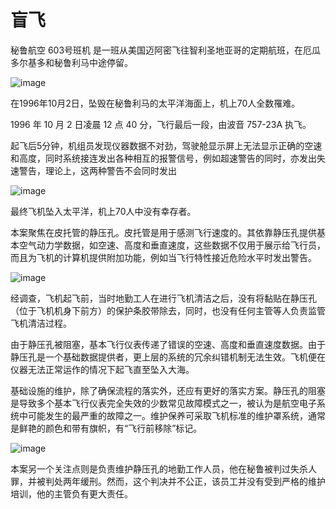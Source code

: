 # 盲飞

秘鲁航空 603号班机 是一班从美国迈阿密飞往智利圣地亚哥的定期航班，在厄瓜多尔基多和秘鲁利马中途停留。

![image](https://github.com/user-attachments/assets/4534805c-9e5a-4cf6-bfba-36d229332afb)


在1996年10月2日，坠毁在秘鲁利马的太平洋海面上，机上70人全数罹难。

1996 年 10 月 2 日凌晨 12 点 40 分，飞行最后一段，由波音 757-23A 执飞。

起飞后5分钟，机组员发现仪器数据不对劲，驾驶舱显示屏上无法显示正确的空速和高度，同时系统接连发出各种相互的报警信号，例如超速警告的同时，亦发出失速警告，理论上，这两种警告不会同时发出

![image](https://github.com/user-attachments/assets/2172c013-70e7-4489-a6c7-fb321735b181)

最终飞机坠入太平洋，机上70人中没有幸存者。

本案聚焦在皮托管的静压孔。皮托管是用于感测飞行速度的。其依靠静压孔提供基本空气动力学数据，如空速、高度和垂直速度，这些数据不仅用于展示给飞行员，而且为飞机的计算机提供附加功能，例如当飞行特性接近危险水平时发出警告。

![image](https://github.com/user-attachments/assets/dfdd166e-95b1-4fff-af45-b1b789e6cacf)


经调查，飞机起飞前，当时地勤工人在进行飞机清洁之后，没有将黏贴在静压孔（位于飞机机身下前方）的保护条胶带除去，同时，也没有任何主管等人负责监管飞机清洁过程。

由于静压孔被阻塞，基本飞行仪表传递了错误的空速、高度和垂直速度数据。由于静压孔是一个基础数据提供者，更上层的系统的冗余纠错机制无法生效。飞机便在仪器无法正常运作的情况下起飞直至坠入大海。

基础设施的维护，除了确保流程的落实外，还应有更好的落实方案。静压孔的阻塞是导致多个基本飞行仪表完全失效的少数常见故障模式之一，被认为是航空电子系统中可能发生的最严重的故障之一。维护保养可采取飞机标准的维护罩系统，通常是鲜艳的颜色和带有旗帜，有“飞行前移除”标记。

![image](https://github.com/user-attachments/assets/8ae5d3d1-ae88-4391-bc87-dba44f857c4b)


本案另一个关注点则是负责维护静压孔的地勤工作人员，他在秘鲁被判过失杀人罪，并被判处两年缓刑。然而，这个判决并不公正，该员工并没有受到严格的维护培训，他的主管负有更大责任。
